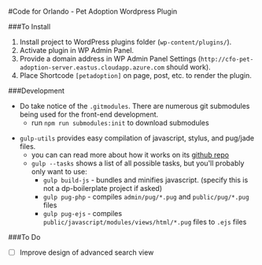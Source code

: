 #Code for Orlando - Pet Adoption Wordpress Plugin

###To Install
1. Install project to WordPress plugins folder (`wp-content/plugins/`).
2. Activate plugin in WP Admin Panel.
3. Provide a domain address in WP Admin Panel Settings (`http://cfo-pet-adoption-server.eastus.cloudapp.azure.com` should work).
4. Place Shortcode `[petadoption]` on page, post, etc. to render the plugin.

###Development
* Do take notice of the `.gitmodules`. There are numerous git submodules being used for the front-end development.
    + run `npm run submodules:init` to download submodules
- `gulp-utils` provides easy compilation of javascript, stylus, and pug/jade files.
    + you can can read more about how it works on its [github repo](https://github.com/khalidhoffman/gulp-utils.git)
    + `gulp --tasks` shows a list of all possible tasks, but you'll probably only want to use:
       + `gulp build-js` - bundles and minifies javascript. (specify this is not a dp-boilerplate project if asked)
       + `gulp pug-php` - compiles `admin/pug/*.pug` and `public/pug/*.pug` files
       + `gulp pug-ejs` - compiles `public/javascript/modules/views/html/*.pug` files to `.ejs` files


###To Do
- [ ] Improve design of advanced search view
